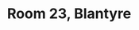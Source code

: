 ---
basin: 'No'
cudn: true
floor: Ground
grade: 2
images:
- /room_database/images/blantyre/blantyre23_1.JPG
- /room_database/images/blantyre/blantyre23_3.JPG
living_room: 'No'
location: Blantyre
name: '23'
network: Wired and Wireless
title: Room 23, Blantyre
---
